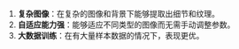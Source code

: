1. **复杂图像**：在复杂的图像和背景下能够提取出细节和纹理。
2. **自适应能力强**：能够适应不同类型的图像而无需手动调整参数。
3. **大数据训练**：在有大量样本数据的情况下，表现更优。

